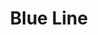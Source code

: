 ---
title: Blue Line
title_zh: 藍綫
route_sign: [B]
branch_line: true
stations:
  - station_code: [B1]
    name: Victory Bay
    name_zh: 勝利灣
    transfer:
      - route_sign: [V]
    first_station: true
  - station_code: [B3]
    name: UCHQ North
    name_zh: 聯總北
    transfer:
      - route_sign: [Ac,D]
  - station_code: [B4]
    name: UCHQ South
    name_zh: 聯總南
    transfer:
      - route_sign: [G,A]
  - station_code: [B5]
    name: Mugen
    name_zh: 無限
    transfer:
      - route_sign: [V,W,D,P]
  - station_code: [B6]
    name: Paradise Falls
    name_zh: 仙境瀑布
    transfer:
      - route_sign: [R]
  - station_code: [B7]
    name: Zero Zero
    name_zh: 零零
    transfer:
      - route_sign: [W]
    branch_first: true
  - station_code: [B8]
    name: City Farm
    name_zh: 城中農場
    transfer:
      - route_sign: [G,P]
    branch_last: true
  - station_code: [B9]
    name: Hell's Gate
    name_zh: 地獄門
  - station_code: [B10]
    name: Spawn
    name_zh: 生成
    last_station: true
custom_style: table{margin:0 auto}.station-code-bg-first{background-image:url(/img/bg/blueline.png);background-repeat:no-repeat;background-size:7px 50%;background-position:65px bottom}.station-code-bg{background-image:url(/img/bg/blueline.png);background-repeat:no-repeat;background-size:7px 101%;background-position:65px}.station-code-bg-last{background-image:url(/img/bg/blueline.png);background-repeat:no-repeat;background-size:7px 50%;background-position:65px top}.station-code-bg-branch-first{background-image:url(/img/bg/blueline.png),url(/img/bg/blueline.png),url(/img/bg/blueline.png);background-repeat:no-repeat;background-size:7px 101%,50px 7px,7px 54.5%;background-position:65px,80px center,125px bottom}.station-code-bg-branch-last{background-image:url(/img/bg/blueline.png),url(/img/bg/blueline.png);background-repeat:no-repeat;background-size:7px 101%,7px 50%;background-position:65px,125px top}td.station-code-bg-branch-last{padding-left:109px!important;padding-right:0}
weight: 3
---